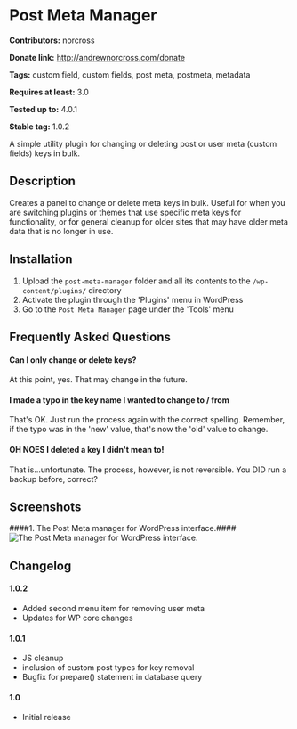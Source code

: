 # Post Meta Manager #
**Contributors:** norcross

**Donate link:** http://andrewnorcross.com/donate

**Tags:** custom field, custom fields, post meta, postmeta, metadata

**Requires at least:** 3.0

**Tested up to:** 4.0.1

**Stable tag:** 1.0.2


A simple utility plugin for changing or deleting post or user meta (custom fields) keys in bulk.

## Description ##

Creates a panel to change or delete meta keys in bulk. Useful for when you are switching plugins or themes that use specific meta keys for functionality, or for general cleanup for older sites that may have older meta data that is no longer in use.


## Installation ##
1. Upload the `post-meta-manager` folder and all its contents to the `/wp-content/plugins/` directory
1. Activate the plugin through the 'Plugins' menu in WordPress
1. Go to the `Post Meta Manager` page under the 'Tools' menu

## Frequently Asked Questions ##

#### Can I only change or delete keys? ####

At this point, yes. That may change in the future.

#### I made a typo in the key name I wanted to change to / from ####

That's OK. Just run the process again with the correct spelling. Remember, if the typo was in the 'new' value, that's now the 'old' value to change.

#### OH NOES I deleted a key I didn't mean to! ####

That is...unfortunate. The process, however, is not reversible. You DID run a backup before, correct?

## Screenshots ##

####1. The Post Meta manager for WordPress interface.####
![The Post Meta manager for WordPress interface.](https://ps.w.org/post-meta-manager/assets/screenshot-1.png)


## Changelog ##

#### 1.0.2 ####
* Added second menu item for removing user meta
* Updates for WP core changes

#### 1.0.1 ####
* JS cleanup
* inclusion of custom post types for key removal
* Bugfix for prepare() statement in database query

#### 1.0 ####
* Initial release
